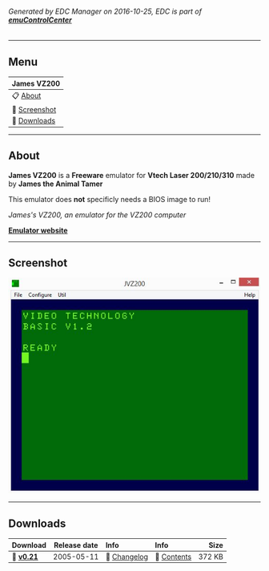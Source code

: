 ###### Generated by EDC Manager on 2016-10-25, EDC is part of [**emuControlCenter**](https://github.com/PhoenixInteractiveNL/emuControlCenter/wiki)
***
## Menu
| **James VZ200** |
|:---------|
| :clipboard: [About](#about) |
| :sunrise: [Screenshot](#screenshot) |
| :floppy_disk: [Downloads](#downloads) |
***
## About
**James VZ200** is a **Freeware** emulator for **Vtech Laser 200/210/310** made by **James the Animal Tamer**

This emulator does **not** specificly needs a BIOS image to run!

_James's VZ200, an emulator for the VZ200 computer_

[**Emulator website**](http://www.lchr.org/a/18/2t/)
***
## Screenshot
![](https://raw.githubusercontent.com/PhoenixInteractiveNL/edc-masterhook/master/downloadhooks/jvz200/jvz200_screen.jpg)
***
## Downloads
| Download | Release date  | Info       | Info       | Size       |
|:---------|:-------------:|:-----------|:-----------|-----------:|
| :floppy_disk: [**v0.21**](https://github.com/PhoenixInteractiveNL/edc-repo0002/raw/master/jvz200/0.21.7z) | 2005-05-11 | :page_facing_up: [Changelog](https://github.com/PhoenixInteractiveNL/edc-repo0002/blob/master/jvz200/0.21_changelog.txt) | :mag_right: [Contents](https://github.com/PhoenixInteractiveNL/edc-repo0002/blob/master/jvz200/0.21_contents.txt) | 372 KB |
